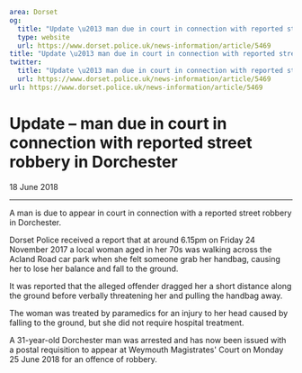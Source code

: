 ```yaml
area: Dorset
og:
  title: "Update \u2013 man due in court in connection with reported street robbery in Dorchester"
  type: website
  url: https://www.dorset.police.uk/news-information/article/5469
title: "Update \u2013 man due in court in connection with reported street robbery in Dorchester |"
twitter:
  title: "Update \u2013 man due in court in connection with reported street robbery in Dorchester"
  url: https://www.dorset.police.uk/news-information/article/5469
url: https://www.dorset.police.uk/news-information/article/5469
```

# Update – man due in court in connection with reported street robbery in Dorchester

18 June 2018

* * *

A man is due to appear in court in connection with a reported street robbery in Dorchester.

Dorset Police received a report that at around 6.15pm on Friday 24 November 2017 a local woman aged in her 70s was walking across the Acland Road car park when she felt someone grab her handbag, causing her to lose her balance and fall to the ground.

It was reported that the alleged offender dragged her a short distance along the ground before verbally threatening her and pulling the handbag away.

The woman was treated by paramedics for an injury to her head caused by falling to the ground, but she did not require hospital treatment.

A 31-year-old Dorchester man was arrested and has now been issued with a postal requisition to appear at Weymouth Magistrates' Court on Monday 25 June 2018 for an offence of robbery.

